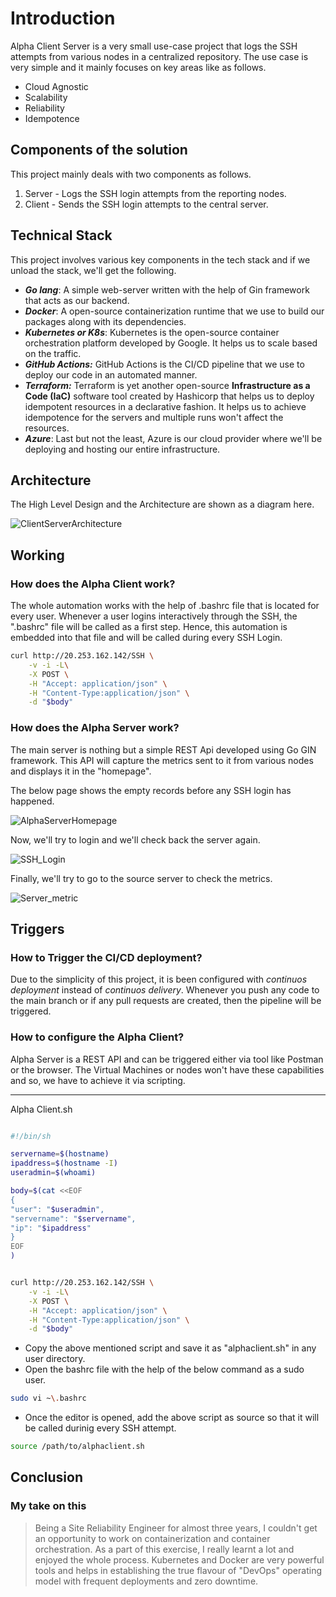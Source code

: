 # Introduction

Alpha Client Server is a very small use-case project that logs the SSH attempts from various nodes in a centralized repository. The use case is very simple and it mainly focuses on key areas like as follows.

- Cloud Agnostic
- Scalability
- Reliability
- Idempotence

## Components of the solution

This project mainly deals with two components as follows.

1. Server - Logs the SSH login attempts from the reporting nodes.
2. Client - Sends the SSH login attempts to the central server.

## Technical Stack

This project involves various key components in the tech stack and if we unload the stack, we'll get the following.

- **_Go lang_**: A simple web-server written with the help of Gin framework that acts as our backend.
- **_Docker_**: A open-source containerization runtime that we use to build our packages along with its dependencies.
- **_Kubernetes or K8s_**: Kubernetes is the open-source container orchestration platform developed by Google. It helps us to scale based on the traffic.
- **_GitHub Actions:_** GitHub Actions is the CI/CD pipeline that we use to deploy our code in an automated manner.
- **_Terraform:_** Terraform is yet another open-source **Infrastructure as a Code (IaC)** software tool created by Hashicorp that helps us to deploy idempotent resources in a declarative fashion. It helps us to achieve idempotence for the servers and multiple runs won't affect the resources.
- **_Azure_**: Last but not the least, Azure is our cloud provider where we'll be deploying and hosting our entire infrastructure.

## Architecture

The High Level Design and the Architecture are shown as a diagram here. 

![ClientServerArchitecture](./public/Architecture.jpg)

## Working

### How does the Alpha Client work?

The whole automation works with the help of .bashrc file that is located for every user. 
Whenever a user logins interactively through the SSH, the ".bashrc" file will be called as a first step. Hence, this automation is embedded into that file and will be called during every SSH Login.

```bash
curl http://20.253.162.142/SSH \
    -v -i -L\
    -X POST \
    -H "Accept: application/json" \
    -H "Content-Type:application/json" \
    -d "$body"
```

### How does the Alpha Server work?

The main server is nothing but a simple REST Api developed using Go GIN framework. This API will capture the metrics sent to it from various nodes and displays it in the "homepage".

The below page shows the empty records before any SSH login has happened.

![AlphaServerHomepage](.\public\InitialPageWithoutLogin.png)

Now, we'll try to login and we'll check back the server again.

![SSH_Login](.\public\SSH_Login.png)

Finally, we'll try to go to the source server to check the metrics.

![Server_metric](.\public\Server_metric.png)

## Triggers

### How to Trigger the CI/CD deployment?

Due to the simplicity of this project, it is been configured with _continuos deployment_ instead of _continuos delivery_. Whenever you push any code to the main branch or if any pull requests are created, then the pipeline will be triggered.

### How to configure the Alpha Client?

Alpha Server is a REST API and can be triggered either via tool like Postman or the browser. The Virtual Machines or nodes won't have these capabilities and so, we have to achieve it via scripting. 

---
Alpha Client.sh

```bash

#!/bin/sh

servername=$(hostname)
ipaddress=$(hostname -I)
useradmin=$(whoami)

body=$(cat <<EOF
{
"user": "$useradmin",
"servername": "$servername",
"ip": "$ipaddress"
}
EOF
)


curl http://20.253.162.142/SSH \
    -v -i -L\
    -X POST \
    -H "Accept: application/json" \
    -H "Content-Type:application/json" \
    -d "$body"
```

- Copy the above mentioned script and save it as "alphaclient.sh" in any user directory.
- Open the bashrc file with the help of the below command as a sudo user.

```bash
sudo vi ~\.bashrc 
```

- Once the editor is opened, add the above script as source so that it will be called durinig every SSH attempt.

```bash
source /path/to/alphaclient.sh
```

## Conclusion

### My take on this

> Being a Site Reliability Engineer for almost three years, I couldn't get an opportunity to work on containerization and container orchestration. As a part of this exercise, I really learnt a lot and enjoyed the whole process. Kubernetes and Docker are very powerful tools and helps in establishing the true flavour of "DevOps" operating model with frequent deployments and zero downtime.
